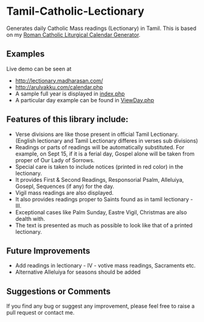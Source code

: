 # Tamil-Catholic-Lectionary
Generates daily Catholic Mass readings (Lectionary) in Tamil. This is based on my [Roman Catholic Liturgical Calendar Generator](https://github.com/jayarathina/Roman-Calendar).

## Examples
Live demo can be seen at
- http://lectionary.madharasan.com/
- http://arulvakku.com/calendar.php
- A sample full year is displayed in  [index.php](index.php)
- A particular day example can be found in [ViewDay.php](ViewDay.php)

## Features of this library include:
- Verse divisions are like those present in official Tamil Lectionary. (English lectionary and Tamil Lectionary differes in verses sub divisions)
- Readings or parts of readings will be automatically substituted. For example, on Sept 15, if it is a ferial day, Gospel alone will be taken from proper of Our Lady of Sorrows.
- Special care is taken to include notices (printed in red color) in the lectionary.
- It provides First & Second Readings, Responsorial Psalm, Alleluiya, Gosepl, Sequences (if any) for the day.
- Vigil mass readings are also displayed.
- It also provides readings proper to Saints found as in tamil lectionary - III.
- Exceptional cases like Palm Sunday, Eastre Vigil, Christmas are also dealth with.
- The text is presented as much as possible to look like that of a printed lectionary.

## Future Improvements
- Add readings in lectionary - IV - votive mass readings, Sacraments etc.
- Alternative Alleluiya for seasons should be added

## Suggestions or Comments
If you find any bug or suggest any improvement, please feel free to raise a pull request or contact me.
